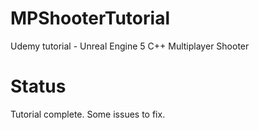 # MPShooterTutorial
Udemy tutorial - Unreal Engine 5 C++ Multiplayer Shooter

# Status
Tutorial complete. Some issues to fix.